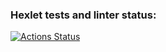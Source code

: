 ### Hexlet tests and linter status:
[![Actions Status](https://github.com/Arttse/frontend-project-44/workflows/hexlet-check/badge.svg)](https://github.com/Arttse/frontend-project-44/actions)